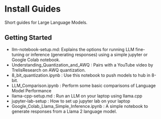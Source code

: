 # Install Guides
Short guides for Large Language Models.

## Getting Started

- llm-notebook-setup.md: Explains the options for running LLM fine-tuning or inference (generating responses) using a simple jupyter or Google Colab notebook.
- Understanding_Quantization_and_AWQ : Pairs with a YouTube video by TrelisResearch on AWQ quantization.
- 8_bit_quantization.ipynb : Use this notebook to push models to hub in 8-bit.
- LLM_Comparison.ipynb : Perform some basic comparisons of Language Model Performance
- llama-cpp-setup.md : Run an LLM on your laptop using llama.cpp
- jupyter-lab-setup : How to set up jupyter lab on your laptop 
- Google_Colab_Llama_Simple_Inference.ipynb : A simple notebook to generate responses from a Llama 2 language model.